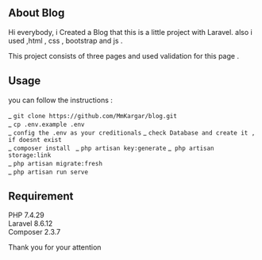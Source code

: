 ## About Blog

Hi everybody, i Created a Blog that this is a little project with Laravel.
also i used ,html , css , bootstrap and js .

This project consists of three pages and used validation for this page .

## Usage  

you can follow the instructions :  

_ `git clone https://github.com/MmKargar/blog.git`      
_ `cp .env.example .env  `  
_ `config the .env as your creditionals` 
_ `check Database and create it ,  if doesnt exist`  
_ `composer install `
_ `php artisan key:generate` 
_` php artisan storage:link`    
_ `php artisan migrate:fresh `  
_ `php artisan run serve ` 

## Requirement
PHP 7.4.29  
Laravel 8.6.12  
Composer  2.3.7   
       

Thank you for your attention
